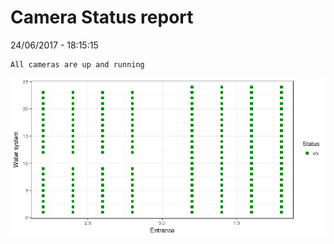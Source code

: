 Camera Status report
================
24/06/2017 - 18:15:15

    All cameras are up and running

![](camreport_files/figure-markdown_github/unnamed-chunk-2-1.png)
